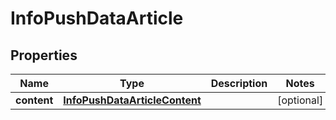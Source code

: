 
# InfoPushDataArticle

## Properties
Name | Type | Description | Notes
------------ | ------------- | ------------- | -------------
**content** | [**InfoPushDataArticleContent**](InfoPushDataArticleContent.md) |  |  [optional]



